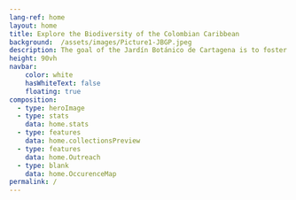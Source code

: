 ```yaml
---
lang-ref: home
layout: home
title: Explore the Biodiversity of the Colombian Caribbean
background:  /assets/images/Picture1-JBGP.jpeg
description: The goal of the Jardín Botánico de Cartagena is to foster and expand a collaborative network in the field of biodiversity informatics by facilitating the mobilization, publication, and utilization of data. This webpage serves as a portal to access published records of plant biodiversity occurrences curated by the Garden.
height: 90vh
navbar:
    color: white
    hasWhiteText: false
    floating: true
composition:
  - type: heroImage
  - type: stats
    data: home.stats
  - type: features
    data: home.collectionsPreview
  - type: features
    data: home.Outreach
  - type: blank
    data: home.OccurenceMap
permalink: /
---
```



